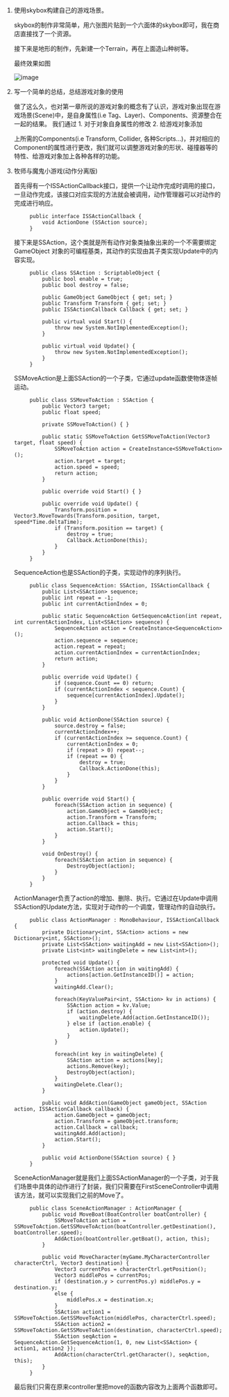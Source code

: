 1. 使用skybox构建自己的游戏场景。

    skybox的制作非常简单，用六张图片贴到一个六面体的skybox即可，我在商店直接找了一个资源。

    接下来是地形的制作，先新建一个Terrain，再在上面造山种树等。

    最终效果如图

    ![image](https://wx4.sinaimg.cn/mw690/ea3f6ec5gy1fq81bbazv0j20vm0ecmyg.jpg)

2. 写一个简单的总结，总结游戏对象的使用

    做了这么久，也对第一章所说的游戏对象的概念有了认识，游戏对象出现在游戏场景(Scene)中，是自身属性(i.e Tag、Layer)、Components、资源整合在一起的结果。 我们通过 1. 对于对象自身属性的修改 2. 给游戏对象添加

    上所需的Components(i.e Transform, Collider, 各种Scripts...)，并对相应的Component的属性进行更改，我们就可以调整游戏对象的形状、碰撞器等的特性、给游戏对象加上各种各样的功能。

3. 牧师与魔鬼小游戏(动作分离版)

    首先得有一个ISSActionCallback接口，提供一个让动作完成时调用的接口，一旦动作完成，该接口对应实现的方法就会被调用，动作管理器可以对动作的完成进行响应。

            public interface ISSActionCallback {
	            void ActionDone (SSAction source);
            }

    接下来是SSAction，这个类就是所有动作对象类抽象出来的一个不需要绑定 GameObject 对象的可编程基类，其动作的实现由其子类实现Update中的内容实现。

            public class SSAction : ScriptableObject {
	            public bool enable = true;
	            public bool destroy = false;

	            public GameObject GameObject { get; set; }
	            public Transform Transform { get; set; }
	            public ISSActionCallback Callback { get; set; }

	            public virtual void Start() {
		            throw new System.NotImplementedException();
	            }

	            public virtual void Update() {
		            throw new System.NotImplementedException();
	            }
            }

    SSMoveAction是上面SSAction的一个子类，它通过update函数使物体逐帧运动。

            public class SSMoveToAction : SSAction {
	            public Vector3 target;
	            public float speed;

	            private SSMoveToAction() { }

	            public static SSMoveToAction GetSSMoveToAction(Vector3 target, float speed) {
		            SSMoveToAction action = CreateInstance<SSMoveToAction>();
		            action.target = target;
		            action.speed = speed;
		            return action;
	            }

	            public override void Start() { }

	            public override void Update() {
		            Transform.position = Vector3.MoveTowards(Transform.position, target, speed*Time.deltaTime);
		            if (Transform.position == target) {
			            destroy = true;
			            Callback.ActionDone(this);
		            }
	            }
            }
    
    SequenceAction也是SSAction的子类，实现动作的序列执行。

            public class SequenceAction: SSAction, ISSActionCallback {
	            public List<SSAction> sequence;
	            public int repeat = -1;
	            public int currentActionIndex = 0;

	            public static SequenceAction GetSequenceAction(int repeat, int currentActionIndex, List<SSAction> sequence) {
		            SequenceAction action = CreateInstance<SequenceAction>();
		            action.sequence = sequence;
		            action.repeat = repeat;
		            action.currentActionIndex = currentActionIndex;
		            return action;
	            }

	            public override void Update() {
		            if (sequence.Count == 0) return;
		            if (currentActionIndex < sequence.Count) {
			            sequence[currentActionIndex].Update();
		            }
	            }

	            public void ActionDone(SSAction source) {
		            source.destroy = false;
		            currentActionIndex++;
		            if (currentActionIndex >= sequence.Count) {
			            currentActionIndex = 0;
			            if (repeat > 0) repeat--;
			            if (repeat == 0) {
				            destroy = true;
				            Callback.ActionDone(this);
			            }
		            }
	            }

	            public override void Start() {
		            foreach(SSAction action in sequence) {
			            action.GameObject = GameObject;
			            action.Transform = Transform;
			            action.Callback = this;
			            action.Start();
		            }
	            }

	            void OnDestroy() {
		            foreach(SSAction action in sequence) {
			            DestroyObject(action);
		            }
	            }
            }

    ActionManager负责了action的增加、删除、执行。它通过在Update中调用SSAction的Update方法，实现对于动作的一个调度，管理动作的自动执行。

            public class ActionManager : MonoBehaviour, ISSActionCallback {
	            private Dictionary<int, SSAction> actions = new Dictionary<int, SSAction>();
	            private List<SSAction> waitingAdd = new List<SSAction>();
	            private List<int> waitingDelete = new List<int>();

	            protected void Update() {
		            foreach(SSAction action in waitingAdd) {
			            actions[action.GetInstanceID()] = action;
		            }
		            waitingAdd.Clear();

		            foreach(KeyValuePair<int, SSAction> kv in actions) {
			            SSAction action = kv.Value;
			            if (action.destroy) {
				            waitingDelete.Add(action.GetInstanceID());
			            } else if (action.enable) {
				            action.Update();
			            }
		            }

		            foreach(int key in waitingDelete) {
			            SSAction action = actions[key];
			            actions.Remove(key);
			            DestroyObject(action);
		            }
		            waitingDelete.Clear();
	            }

	            public void AddAction(GameObject gameObject, SSAction action, ISSActionCallback callback) {
		            action.GameObject = gameObject;
		            action.Transform = gameObject.transform;
		            action.Callback = callback;
		            waitingAdd.Add(action);
		            action.Start();
	            }

	            public void ActionDone(SSAction source) { }
            }

    SceneActionManager就是我们上面SSActionManager的一个子类，对于我们场景中具体的动作进行了封装，我们只需要在FirstSceneController中调用该方法，就可以实现我们之前的Move了。

            public class SceneActionManager : ActionManager {
	            public void MoveBoat(BoatController boatController) {
		            SSMoveToAction action = SSMoveToAction.GetSSMoveToAction(boatController.getDestination(), boatController.speed);
		            AddAction(boatController.getBoat(), action, this);
	            }

	            public void MoveCharacter(myGame.MyCharacterController characterCtrl, Vector3 destination) {
		            Vector3 currentPos = characterCtrl.getPosition();
		            Vector3 middlePos = currentPos;
		            if (destination.y > currentPos.y) middlePos.y = destination.y;
		            else {
			            middlePos.x = destination.x;
		            }
		            SSAction action1 = SSMoveToAction.GetSSMoveToAction(middlePos, characterCtrl.speed);
		            SSAction action2 = SSMoveToAction.GetSSMoveToAction(destination, characterCtrl.speed);
		            SSAction seqAction = SequenceAction.GetSequenceAction(1, 0, new List<SSAction> { action1, action2 });
		            AddAction(characterCtrl.getCharacter(), seqAction, this);
	            }
            }

    最后我们只需在原来controller里把move的函数内容改为上面两个函数即可。
    

    